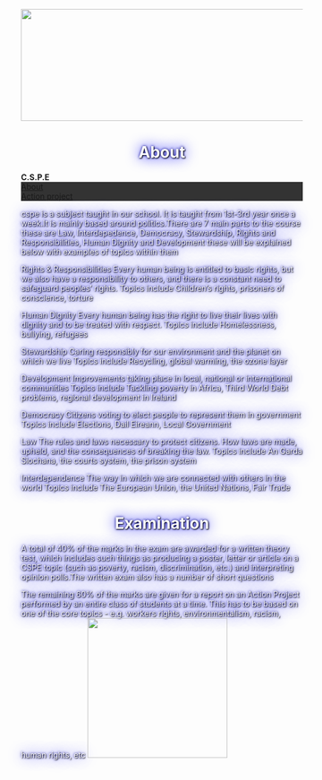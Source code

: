 <html>
<link rel="shortcut icon" href="/favicon.ico" type="image/x-icon">
<link rel="icon" href="/favicon.ico" type="image/x-icon">

<head>
<style>
h1,p{
    color: white;
    text-shadow: 1px 1px 2px black, 0 0 25px blue, 0 0 5px darkblue;
}
</style>
</head>

<head>
<style>

p.italic {
    font-style: italic;
}

</style>
</head>

<head>
<style>
ul {
    list-style-type: none;
    margin: 0;
    padding: 0;
    overflow: hidden;
    background-color: #333;
}

li {
    float: left;
}

li a {
    display: block;
    color: white;
    text-align: center;
    padding: 14px 16px;
    text-decoration: none;
}

li a:hover {
    background-color: #111;
}
</style>
</head>

<html>
<body>

<img src="http://www.stjosephsrush.ie/wp-content/uploads/2018/03/schoolbanner3.png"  width="7000" height="200">


<h1 style="text-align:center;">About</h1>
   <strong>C.S.P.E</strong> 

 <ul>
   <li><a class="active" href="https://stjrush.github.io/cspe.github.io/">About</a></li>
   <li><a href="https://lukedoyle03.github.io/cspe.github.io/">Action project</a></li>
 </ul> 

<p class="italic">cspe is a subject taught in our school. It is taught from 1st-3rd year once a week.It is mainly based around politics.There are 7 main parts to the course these are Law, Interdepedence, Democracy, Stewardship, Rights and Responsibilities, Human Dignity and Development these will be explained below with examples of topics within them
 
<p class="italic">Rights & Responsibilities
Every human being is entitled to basic rights, but we also have a responsibility to others, and there is a constant need to safeguard peoples’ rights.
Topics include Children’s rights, prisoners of conscience, torture
 
<p class="italic">Human Dignity
Every human being has the right to live their lives with dignity and to be treated with respect.
Topics include Homelessness, bullying, refugees
 
<p class="italic">Stewardship
Caring responsibly for our environment and the planet on which we live
Topics include Recycling, global warming, the ozone layer
    
<p class="italic">Development
Improvements taking place in local, national or international communities
Topics include Tackling poverty in Africa, Third World Debt problems, regional development in Ireland
 
<p class="italic">Democracy
Citizens voting to elect people to represent them in government
Topics include Elections, Dail Eireann, Local Government
 
<p class="italic">Law
The rules and laws necessary to protect citizens. How laws are made, upheld, and the consequences of breaking the law.
Topics include An Garda Siochana, the courts system, the prison system
 
<p class="italic">Interdependence
The way in which we are connected with others in the world
Topics include The European Union, the United Nations, Fair Trade
   
<h1 style="text-align:center;">Examination</h1>
   
<p class="italic">A total of 40% of the marks in the exam are awarded for a written theory test, which includes such things as producing a poster, letter or article on a CSPE topic (such as poverty, racism, discrimination, etc.) and interpreting opinion polls.The written exam also has a number of short questions

<p class="italic">The remaining 60% of the marks are given for a report on an Action Project performed by an entire class of students at a time. This has to be based on one of the core topics - e.g. workers rights, environmentalism, racism, human rights, etc
    
 <body>

<img src="https://www.schoolbooks365.ie/image/cache/catalog/AAA/CSPE%20JC-500x500.jpg" width="250" height="250">

</body>
